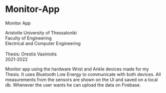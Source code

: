 # Monitor-App
Monitor App  <br />

Aristotle University of Thessaloniki <br />
Faculty of Engineering <br />
Electrical and Computer Engineering  <br />
<br />
Thesis: Orestis Vasiniotis <br />
2021-2022 <br />

Monitor app using the hardware Wrist and Ankle devices made for my Thesis. 
It uses Bluetooth Low Energy to communicate with both devices. All measurements from the sensors are shown on the UI and saved on a local db. 
Whenever the user wants he can upload the data on Firebase.

